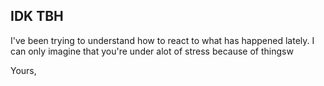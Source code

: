 ## IDK TBH
I've been trying to understand how to react to what has happened lately. I can only imagine that you're under alot of stress because of thingsw

Yours,
<!--stackedit_data:
eyJoaXN0b3J5IjpbLTc4MTY4OTgyMSwtNDA5NjYzMDIsLTE0Mj
M5NTQ1MDcsLTIxNDQ0Nzg1MTNdfQ==
-->